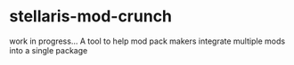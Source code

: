 # stellaris-mod-crunch
work in progress... A tool to help mod pack makers integrate multiple mods into a single package
